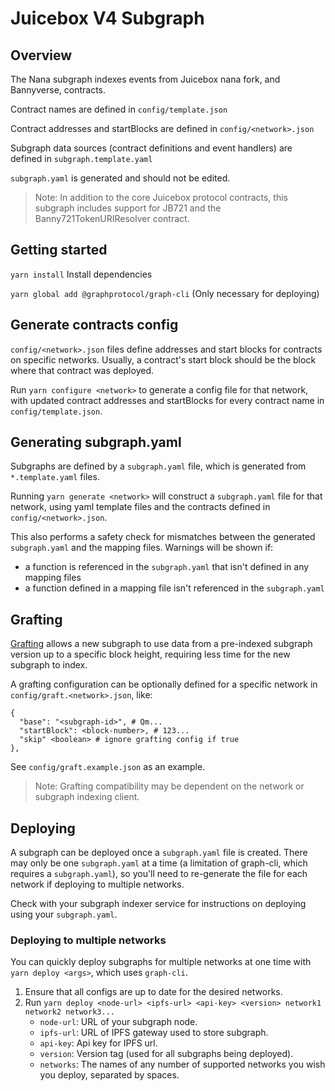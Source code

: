 # Juicebox V4 Subgraph

## Overview

The Nana subgraph indexes events from Juicebox nana fork, and Bannyverse, contracts.

Contract names are defined in `config/template.json`

Contract addresses and startBlocks are defined in `config/<network>.json`

Subgraph data sources (contract definitions and event handlers) are defined in `subgraph.template.yaml`

`subgraph.yaml` is generated and should not be edited.

> Note: In addition to the core Juicebox protocol contracts, this subgraph includes support for JB721 and the Banny721TokenURIResolver contract.

## Getting started

`yarn install` Install dependencies

`yarn global add @graphprotocol/graph-cli` (Only necessary for deploying)

## Generate contracts config

`config/<network>.json` files define addresses and start blocks for contracts on specific networks. Usually, a contract's start block should be the block where that contract was deployed.

Run `yarn configure <network>` to generate a config file for that network, with updated contract addresses and startBlocks for every contract name in `config/template.json`.

## Generating subgraph.yaml

Subgraphs are defined by a `subgraph.yaml` file, which is generated from `*.template.yaml` files.

Running `yarn generate <network>` will construct a `subgraph.yaml` file for that network, using yaml template files and the contracts defined in `config/<network>.json`. 

This also performs a safety check for mismatches between the generated `subgraph.yaml` and the mapping files. Warnings will be shown if:
- a function is referenced in the `subgraph.yaml` that isn't defined in any mapping files
- a function defined in a mapping file isn't referenced in the `subgraph.yaml`

## Grafting

[Grafting](https://thegraph.com/docs/en/developing/creating-a-subgraph/#grafting-onto-existing-subgraphs) allows a new subgraph to use data from a pre-indexed subgraph version up to a specific block height, requiring less time for the new subgraph to index. 

A grafting configuration can be optionally defined for a specific network in `config/graft.<network>.json`, like:
```
{
  "base": "<subgraph-id>", # Qm...
  "startBlock": <block-number>, # 123...
  "skip" <boolean> # ignore grafting config if true
},
```

See `config/graft.example.json` as an example.

> Note: Grafting compatibility may be dependent on the network or subgraph indexing client.

## Deploying

A subgraph can be deployed once a `subgraph.yaml` file is created. There may only be one `subgraph.yaml` at a time (a limitation of graph-cli, which requires a `subgraph.yaml`), so you'll need to re-generate the file for each network if deploying to multiple networks.

Check with your subgraph indexer service for instructions on deploying using your `subgraph.yaml`.

### Deploying to multiple networks

You can quickly deploy subgraphs for multiple networks at one time with `yarn deploy <args>`, which uses `graph-cli`.

1. Ensure that all configs are up to date for the desired networks.
2. Run `yarn deploy <node-url> <ipfs-url> <api-key> <version> network1 network2 network3...`
    - `node-url`: URL of your subgraph node.
    - `ipfs-url`: URL of IPFS gateway used to store subgraph.
    - `api-key`: Api key for IPFS url.
    - `version`: Version tag (used for all subgraphs being deployed).
    - `networks`: The names of any number of supported networks you wish you deploy, separated by spaces.
